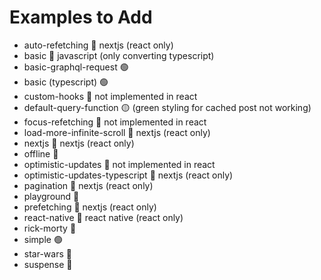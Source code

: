 # Examples to Add

- auto-refetching 🚫 nextjs (react only)
- basic 🚫 javascript (only converting typescript)
- basic-graphql-request 🟢
- basic (typescript) 🟢
- custom-hooks 🚫 not implemented in react
- default-query-function 🟡 (green styling for cached post not working)
- focus-refetching 🚫 not implemented in react
- load-more-infinite-scroll 🚫 nextjs (react only)
- nextjs 🚫 nextjs (react only)
- offline 🔴
- optimistic-updates 🚫 not implemented in react
- optimistic-updates-typescript 🚫 nextjs (react only)
- pagination 🚫 nextjs (react only)
- playground 🔴
- prefetching 🚫 nextjs (react only)
- react-native 🚫 react native (react only)
- rick-morty 🔴
- simple 🟢
- star-wars 🔴
- suspense 🔴
